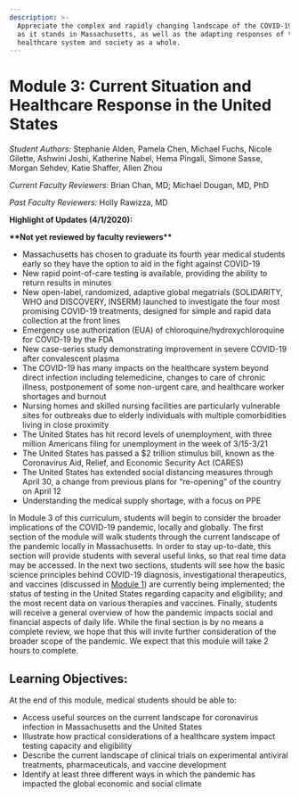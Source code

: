 ```yaml
---
description: >-
  Appreciate the complex and rapidly changing landscape of the COVID-19 pandemic
  as it stands in Massachusetts, as well as the adapting responses of the
  healthcare system and society as a whole.
---
```


# Module 3: Current Situation and Healthcare Response in the United States

_Student Authors:_  Stephanie Alden, Pamela Chen, Michael Fuchs, Nicole Gilette, Ashwini Joshi, Katherine Nabel, Hema Pingali, Simone Sasse, Morgan Sehdev, Katie Shaffer, Allen Zhou

_Current Faculty Reviewers:_ Brian Chan, MD; Michael Dougan, MD, PhD

_Past Faculty Reviewers:_ Holly Rawizza, MD

**Highlight of Updates \(4/1/2020\):**

**\*\*Not yet reviewed by faculty reviewers\*\***

* Massachusetts has chosen to graduate its fourth year medical students early so they have the option to aid in the fight against COVID-19
* New rapid point-of-care testing is available, providing the ability to return results in minutes
* New open-label, randomized, adaptive global megatrials \(SOLIDARITY, WHO and DISCOVERY, INSERM\) launched to investigate the four most promising COVID-19 treatments, designed for simple and rapid data collection at the front lines
* Emergency use authorization \(EUA\) of chloroquine/hydroxychloroquine for COVID-19 by the FDA
* New case-series study demonstrating improvement in severe COVID-19 after convalescent plasma 
* The COVID-19 has many impacts on the healthcare system beyond direct infection including telemedicine, changes to care of chronic illness, postponement of some non-urgent care, and healthcare worker shortages and burnout
* Nursing homes and skilled nursing facilities are particularly vulnerable sites for outbreaks due to elderly individuals with multiple comorbidities living in close proximity
* The United States has hit record levels of unemployment, with three million Americans filing for unemployment in the week of 3/15-3/21
* The United States has passed a $2 trillion stimulus bill, known as the Coronavirus Aid, Relief, and Economic Security Act \(CARES\)
* The United States has extended social distancing measures through April 30, a change from previous plans for “re-opening” of the country on April 12
* Understanding the medical supply shortage, with a focus on PPE

In Module 3 of this curriculum, students will begin to consider the broader implications of the COVID-19 pandemic, locally and globally. The first section of the module will walk students through the current landscape of the pandemic locally in Massachusetts. In order to stay up-to-date, this section will provide students with several useful links, so that real time data may be accessed. In the next two sections, students will see how the basic science principles behind COVID-19 diagnosis, investigational therapeutics, and vaccines \(discussed in [Module 1](https://docs.google.com/document/d/1gjUuqTLi7xqMVzgWeYAFulmaIiKzhYY89PVOJJVvlNo/edit?ts=5e743689)\) are currently being implemented; the status of testing in the United States regarding capacity and eligibility; and the most recent data on various therapies and vaccines. Finally, students will receive a general overview of how the pandemic impacts social and financial aspects of daily life. While the final section is by no means a complete review, we hope that this will invite further consideration of the broader scope of the pandemic. We expect that this module will take 2 hours to complete.

## Learning Objectives:

At the end of this module, medical students should be able to:

* Access useful sources on the current landscape for coronavirus infection in Massachusetts and the United States
* Illustrate how practical considerations of a healthcare system impact testing capacity and eligibility
* Describe the current landscape of clinical trials on experimental antiviral treatments, pharmaceuticals, and vaccine development 
* Identify at least three different ways in which the pandemic has impacted the global economic and social climate

